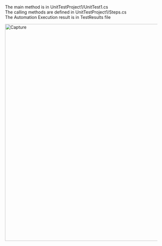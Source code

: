 The main method is in UnitTestProject1/UnitTest1.cs   
The calling methods are defined in UnitTestProject1/Steps.cs   
The Automation Execution result is in TestResults file   


<img width="718" alt="Capture" src="https://user-images.githubusercontent.com/70872708/221338222-7e15a7eb-9de0-4e51-ae01-06496a76c1a2.PNG">
